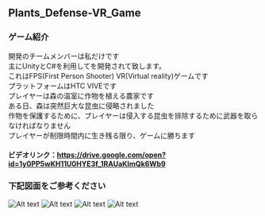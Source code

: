 ## Plants_Defense-VR_Game
### ゲーム紹介
開発のチームメンバーは私だけです<br>
主にUnityとC#を利用してを開発されて致します。<br>
これはFPS(First Person Shooter) VR(Virtual reality)ゲームです <br>
プラットフォームはHTC VIVEです <br>
プレイヤーは森の温室に作物を植える農家です <br>
ある日、森は突然巨大な昆虫に侵略されました <br>
作物を保護するために、プレイヤーは侵入する昆虫を排除するために武器を取らなければなりません <br>
プレイヤーが制限時間内に生き残る限り、ゲームに勝ちます <br>
#### ビデオリンク：https://drive.google.com/open?id=1y0PP5wKH11U0HYE3f_1RAUaKImQk6Wb9

### 下記図面をご参考ください
![Alt text](https://imgur.com/kLRglMw.jpg "Start Menu")
![Alt text](https://imgur.com/6WAnZoN.jpg "Game Scene")
![Alt text](https://imgur.com/LvDlzYt.jpg "Game Scene")
![Alt text](https://imgur.com/mI2lzuZ.jpg "End Scene")
